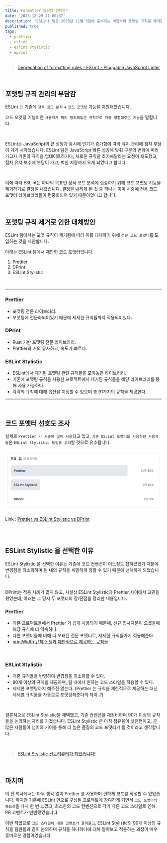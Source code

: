 ```yaml
---
title: Formatter 당신의 선택은?
date: '2023-12-29 21:00:37'
description: 'ESLint 팀은 2023년 11월 3일에 출시되는 버전부터 포맷팅 규칙을 제거한다는 소식을 전했습니다.'
published: true
tags:
  - prettier
  - eslint
  - eslint stylistic
  - dprint
---
```


> [Deprecation of formatting rules - ESLint - Pluggable JavaScript Linter](https://eslint.org/blog/2023/10/deprecating-formatting-rules/)

<br />

## 포맷팅 규칙 관리의 부담감

ESLint 는 기존에 `정적 코드 분석` + `코드 포맷팅` 기능을 지원해왔습니다.

코드 포맷팅 기능이란 `사용자가 미리 정의해놓은 규칙으로 자동 정렬해주는 기능`을 말합니다.

<br />

ESLint는 JavaScript의 큰 성장과 동시에 인기가 증가함에 따라 유지 관리에 점차 부담이 가기 시작했습니다.
ESLint 팀은 JavaScript 빠른 성장에 맞춰 구문의 변화에 따라가고자 기존의 규칙을 업데이트하거나, 새로운 규칙을 추가해달라는 요청이 쇄도했고, 점차 유지 보수에 부담이 가고, 벅찬 지경까지 오게 되었다고 합니다.

<br />

이에 따라 ESLint는 하나의 목표인 정적 코드 분석에 집중하기 위해 코드 포맷팅 기능을 제거하기로 결정을 내렸습니다. 결정을 내리게 된 것 중 하나는 이미 시중에 전용 코드 포맷터 라이브러리들이 편중화되어 있기 때문이었다고 합니다.

<br />

## 포맷팅 규칙 제거로 인한 대체방안

ESLint 팀에서는 포맷 규칙이 제거됨에 따라 이를 대체하기 위해 `전문 코드 포맷터`를 도입하는 것을 제안합니다.

아래는 ESLint 팀에서 제안한 코드 포맷터입니다.

1. Prettier
2. DPrint
3. ESLint Stylistic

<br />

---

### Prettier

- 포맷팅 전문 라이브러리.
- 포맷팅에 전문화되어있기 때문에 세세한 규칙들까지 적용되어있다.

### DPrint

- Rust 기반 포맷팅 전문 라이브러리.
- Prettier와 거의 유사하고, 속도가 빠르다.

### ESLint Stylistic

- ESLint에서 제거된 포맷팅 관련 규칙들을 모아놓은 라이브러리.
- 기존에 포맷팅 규칙을 사용한 프로젝트에서 제거된 규칙들을 해당 라이브러리를 통해 사용 가능하다.
- 각각의 규칙에 대해 옵션을 지정할 수 있으며 총 91가지의 규칙을 제공한다.

---

<br />

## 코드 포맷터 선호도 조사

실제로 `Prettier 가 시중에 많이 사용`되고 있고, `기존 ESLint 포맷터를 사용하던 사용자들`은 `ESLint Stylistic 도입을 고려`할 것으로 유추됩니다.

![png](./images/careerlyQNA.png)

Link : [Prettier vs ESLint Stylistic vs DPrint](https://careerly.co.kr/qnas/5871?utm_campaign=user-share)

<br />

<br />

## ESLint Stylistic 을 선택한 이유

ESLint Stylistic 을 선택한 이유는 기존에 코드 컨벤션이 어느정도 잡혀있었기 때문에 변경점을 최소화하며 팀 내의 규칙을 세밀하게 정할 수 있기 때문에 선택하게 되었습니다.

<br />
DPrint는 적용 사례가 많지 않고, 사실상 ESLint Stylistic과 Prettier 사이에서 고민을 했었는데, 아래는 그 당시 두 포맷터의 장/단점을 정리한 내용입니다.

<br />

### Prettier

- 기존 프로덕트들에서 Prettier 가 쉽게 사용되기 때문에, 신규 입사자분이 오셨을때 해당 규칙에 더 익숙하다.
- 다른 포맷터들에 비해 더 오래된 전문 포맷터로, 세세한 규칙들가지 적용해준다.
- [printWidth 규칙 논쟁과 제한적으로 제공하는 규칙들](https://runebook.dev/ko/docs/prettier/options?source=post_page-----ac5a16f6b3db--------------------------------#print-width)

<br />

### ESLint Stylistic

- 기존 규칙들을 반영하여 변경점을 최소화할 수 있다.
- 90개 이상의 규칙을 제공하며, 팀 내에서 원하는 코드 스타일을 적용할 수 있다.
- 세세한 포맷팅까지 해주진 않는다. (Prettier 는 규칙을 제한적으로 제공하는 대신 세세한 규칙들을 자동으로 포맷팅해준다의 차이..?)

<br />

결론적으로 ESLint Stylistic을 채택했고, 기존 컨벤션을 재정비하며 90개 이상의 규칙들을 논의하는 자리를 가졌습니다.
ESLint Stylistic 은 아직 점유율이 낮은편이고, 곧 많은 사람들이 넘어와 기여를 통해 더 높은 품질의 코드 포맷터가 될 것이라고 생각합니다.

<br />

> [ESLint Stylistic 컨트리뷰터가 되었습니다!](https://www.linkedin.com/posts/haezzz_release-v170-eslint-stylisticeslint-stylistic-activity-7175782836568788992-qMnu?utm_source=share&utm_medium=member_ios)

<br />

## 마치며

이 전 회사에서는 아무 생각 없이 Prettier 를 사용하며 편하게 코드를 작성할 수 있었습니다. 하지만 기존에 ESLint 만으로 구성된 프로젝트에 참여하게 되면서 `코드 포맷터의 중요성`을 다시 한 번 느꼈고, 최소한의 코드 컨벤션으로 각기 다른 코드 스타일로 인해 PR 코멘트가 빈번했었습니다.

이번 작업으로 `코드 스타일에 대한 코멘트가 줄어들고`, ESLint Stylistic의 90개 이상의 규칙을 팀원들과 같이 논의하며 규칙들 하나하나에 대해 알아보고 적용하는 과정이 매우 흥미로운 경험이었습니다.
